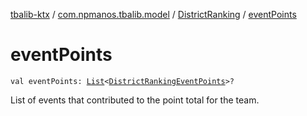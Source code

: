 [tbalib-ktx](../../index.md) / [com.npmanos.tbalib.model](../index.md) / [DistrictRanking](index.md) / [eventPoints](./event-points.md)

# eventPoints

`val eventPoints: `[`List`](https://kotlinlang.org/api/latest/jvm/stdlib/kotlin.collections/-list/index.html)`<`[`DistrictRankingEventPoints`](../-district-ranking-event-points/index.md)`>?`

List of events that contributed to the point total for the team.

